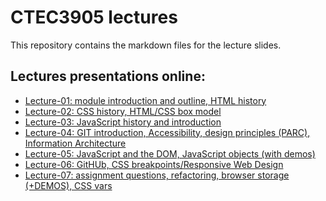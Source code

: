 # CTEC3905 lectures

This repository contains the markdown files for the lecture slides.

## Lectures presentations online:

- [Lecture-01: module introduction and outline, HTML history](https://ctec3905.github.io/presents?lecture-01)
- [Lecture-02: CSS history, HTML/CSS box model](https://ctec3905.github.io/presents?lecture-02)
- [Lecture-03: JavaScript history and introduction](https://ctec3905.github.io/presents?lecture-03)
- [Lecture-04: GIT introduction, Accessibility, design principles (PARC), Information Architecture](https://ctec3905.github.io/presents?lecture-04)
- [Lecture-05: JavaScript and the DOM, JavaScript objects (with demos)](https://ctec3905.github.io/presents?lecture-05)
- [Lecture-06: GitHUb, CSS breakpoints/Responsive Web Design](https://ctec3905.github.io/presents?lecture-06)
- [Lecture-07: assignment questions, refactoring, browser storage (+DEMOS), CSS vars](https://ctec3905.github.io/presents?lecture-07)
<!-- - [Lecture-08: JSON and APIs](https://ctec3905.github.io/presents?lecture-08] -->

<!-- - [Lecture-09: web-animation (2019 08 Lecture))[https://ctec3905.github.io/presents?lecture-09] -->
<!-- - [Lecture-10: PWA's, hand-in etc.)[https://ctec3905.github.io/presents?lecture-10] -->

<!--
TO FIT IN:

G: Most already been mentioned in lectures. They just need:
- firstChild, appendChild, removeChild
- and maybe spread operator? 
- also Array.prototype.map. textContent. String.prototype.slice.
- dark UI (see TECH3015 lecture)
- static site gens?

## DEMOS:

- DEMO: [HTML5 template, slot and shadow DOM](https://github.com/DaveEveritt/html5-template)
- [RWD layout demo](responsive-page-outline](https://front-end-materials.github.io/page-layouts/responsive-page-outline/)
- [Fania: gallery from JavaScript object](https://codepen.io/faniae/pen/dyPdpOo)
- [Fania: gallery with modals](https://codepen.io/faniae/pen/GRgGVwK)
- [RWD slide-down mobie menu](https://front-end-materials.github.io/menus/js-mobile-menu-anim/)


from TECH3015:

- [planning and HTML structure, CSS breakpoints/Responsive Web Design](https://fania.github.io/presents/?DaveEveritt_TECH3015_lecture-02#/7)
- [website workflow, style guides, UXPin design trends](https://fania.github.io/presents/?DaveEveritt_TECH3015_lecture-05#/6)
- [content strategy and mobile design](https://fania.github.io/presents/?DaveEveritt_TECH3015_lecture-06#/6)
- [information design, dark/light UI](https://fania.github.io/presents/?DaveEveritt_TECH3015_lecture-07#/5)
- [Fania: normal HTML flow, positioning elements](https://fania.github.io/presents/?DaveEveritt_TECH3015_lecture-08#/3)
- [HTML5 semantic structure](https://fania.github.io/presents/?DaveEveritt_TECH3015_lecture-10#/4)
- [Responsive Web Design](https://fania.github.io/presents/?DaveEveritt_TECH3015_lecture-10#/6)
- [localStorage](https://fania.github.io/presents/?DaveEveritt_TECH3015_lecture-15#/4)
- [DEMOS: localStorage](https://fania.github.io/presents/?DaveEveritt_TECH3015_lecture-15#/5)
-->
